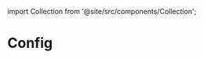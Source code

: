 
import Collection from '@site/src/components/Collection';

# Config

<Collection record="config" collection="core" />


